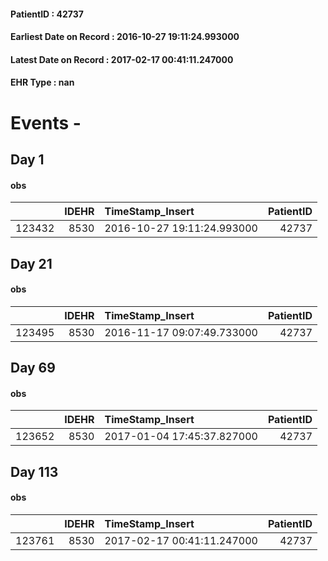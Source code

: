 
#### PatientID : 42737
#### Earliest Date on Record : 2016-10-27 19:11:24.993000
#### Latest Date on Record : 2017-02-17 00:41:11.247000
#### EHR Type : nan

# Events - 

## Day 1

#### obs
|        |   IDEHR | TimeStamp_Insert           |   PatientID |
|-------:|--------:|:---------------------------|------------:|
| 123432 |    8530 | 2016-10-27 19:11:24.993000 |       42737 |


## Day 21

#### obs
|        |   IDEHR | TimeStamp_Insert           |   PatientID |
|-------:|--------:|:---------------------------|------------:|
| 123495 |    8530 | 2016-11-17 09:07:49.733000 |       42737 |


## Day 69

#### obs
|        |   IDEHR | TimeStamp_Insert           |   PatientID |
|-------:|--------:|:---------------------------|------------:|
| 123652 |    8530 | 2017-01-04 17:45:37.827000 |       42737 |


## Day 113

#### obs
|        |   IDEHR | TimeStamp_Insert           |   PatientID |
|-------:|--------:|:---------------------------|------------:|
| 123761 |    8530 | 2017-02-17 00:41:11.247000 |       42737 |


